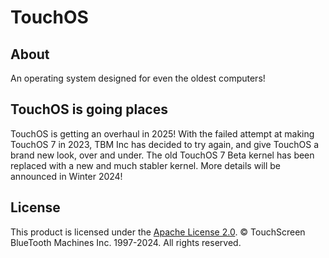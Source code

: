 # TouchOS

## About

An operating system designed for even the oldest computers!

## TouchOS is going places

TouchOS is getting an overhaul in 2025! With the failed attempt at making TouchOS 7 in 2023, TBM Inc has decided to try again, and give TouchOS a brand new look, over and under. The old TouchOS 7 Beta kernel has been replaced with a new and much stabler kernel. More details will be announced in Winter 2024!

## License

This product is licensed under the [Apache License 2.0](https://github.com/TouchScreen-BlueTooth-Machines/TouchOS/blob/main/LICENSE). © TouchScreen BlueTooth Machines Inc. 1997-2024. All rights reserved.

